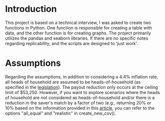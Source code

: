 # Introduction

This project is based on a technical interview, I was asked to create two functions in Python. One function is responsible for creating a table with data, and the other function is for creating graphs. The project primarily utilizes the pandas and seaborn libraries.
If there are no specific notes regarding replicability, and the scripts are designed to 'just work'.

# Assumptions
Regarding the assumptions, in addition to considering a 4.4% inflation rate, all heads of household are assumed to be heads-of-household (as specified in the [legislation](https://smartasset.com/retirement/savers-match-secure-2-0-act)). The payout reduction only occurs at the ceiling limit of $53,250. However, if you want to explore scenarios where the heads of household are not considered as heads-of-household and/or there is a reduction in the saver's match by a factor of two (e.g., returning 20% or 10% based on the information provided in this [article](https://money.usnews.com/money/retirement/iras/articles/how-to-qualify-for-the-retirement-savers-match#:~:text=How%20to%20Get%20the%20Saver's,to%20a%20qualifying%20retirement%20account.), you can refer to the options "all_equal" and "realistic" in create_new_csv().
